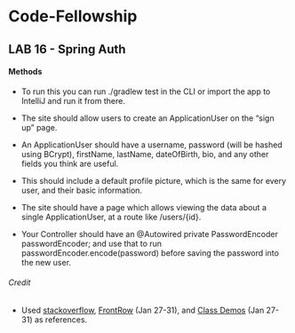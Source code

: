 # Code-Fellowship



## LAB 16 - Spring Auth


#### Methods

* To run this you can run ./gradlew test in the CLI or import the app to IntelliJ and run it from there.

* The site should allow users to create an ApplicationUser on the “sign up” page.

* An ApplicationUser should have a username, password (will be hashed using BCrypt), firstName, lastName, dateOfBirth, bio, and any other fields you think are useful.

* This should include a default profile picture, which is the same for every user, and their basic information.

* The site should have a page which allows viewing the data about a single ApplicationUser, at a route like /users/{id}.

* Your Controller should have an @Autowired private PasswordEncoder passwordEncoder; and use that to run passwordEncoder.encode(password) before saving the password into the new user.

###### Credit

* Used <a href=https://stackoverflow.com/questions/7428039/java-constructor-method-with-optional-parameters>stackoverflow,</a> <a href="https://frontrowviews.com/Home/Event/Details/5e1fae3ceee6db204c8307fa">FrontRow</a> (Jan 27-31), and <a href=https://github.com/codefellows/seattle-java-401d7>Class Demos</a> (Jan 27-31) as references.
